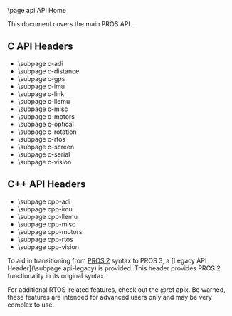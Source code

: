 \page api API Home

This document covers the main PROS API.

## C API Headers

- \subpage c-adi
- \subpage c-distance
- \subpage c-gps
- \subpage c-imu
- \subpage c-link
- \subpage c-llemu
- \subpage c-misc
- \subpage c-motors
- \subpage c-optical
- \subpage c-rotation
- \subpage c-rtos
- \subpage c-screen
- \subpage c-serial
- \subpage c-vision

## C++ API Headers

- \subpage cpp-adi
- \subpage cpp-imu
- \subpage cpp-llemu
- \subpage cpp-misc
- \subpage cpp-motors
- \subpage cpp-rtos
- \subpage cpp-vision

To aid in transitioning from [PROS 2](https://pros.cs.purdue.edu/cortex/index.html) syntax to PROS 3, a [Legacy API Header](\subpage api-legacy) is provided. This header provides PROS 2 functionality in its original syntax.

For additional RTOS-related features, check out the @ref apix. Be warned, these features
are intended for advanced users only and may be very complex to use.